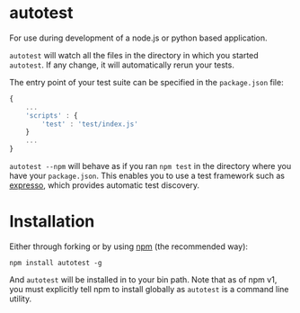 # autotest

For use during development of a node.js or python based application. 

`autotest` will watch all the files in the directory in which you started `autotest`. If any change, it will automatically rerun your tests.

The entry point of your test suite can be specified in the `package.json` file: 
```javascript
{
	...
	'scripts' : {
		'test' : 'test/index.js'
    }
    ...
}
```

`autotest --npm` will behave as if you ran `npm test` in the directory where you have your `package.json`. This enables you to use a test framework such as [expresso](http://visionmedia.github.com/expresso/), which provides automatic test discovery.


# Installation

Either through forking or by using [npm](http://npmjs.org) (the recommended way):

    npm install autotest -g
    
And `autotest` will be installed in to your bin path. Note that as of npm v1, you must explicitly tell npm to install globally as `autotest` is a command line utility.

